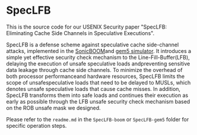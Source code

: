 # SpecLFB

This is the source code for our USENIX Security paper "SpecLFB: Eliminating Cache Side Channels in Speculative Executions".


SpecLFB is a defense scheme against speculative cache side-channel attacks, implemented in the [SonicBOOM](https://github.com/riscv-boom/riscv-boom)and [gem5 simulator](https://github.com/gem5/gem5). It introduces a simple yet effective security check mechanism to the Line-Fill-Buffer(LFB), delaying the execution of unsafe speculative loads andpreventing sensitive data leakage through cache side channels. To minimize the overhead of both processor performanceand hardware resources, SpecLFB limits the scope of unsafespeculative loads that need to be delayed to MUSLs, which denotes unsafe speculative loads that cause cache misses. In addition, SpecLFB transforms them into safe loads and continues their execution as early as possible through the LFB unsafe security check mechanism based on the ROB unsafe mask we designed.

Please refer to the `readme.md` in the `SpecLFB-boom` or `SpecLFB-gem5` folder for specific operation steps.


